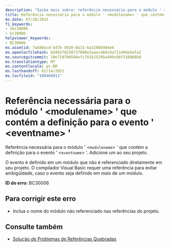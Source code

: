 ```yaml
---
description: "Saiba mais sobre: referência necessária para o módulo ' <modulename> ' que contém a definição para o evento ' <eventname> '"
title: Referência necessária para o módulo ' <modulename> ' que contém a definição para o evento ' <eventname> '
ms.date: 07/20/2015
f1_keywords:
- vbc30006
- bc30006
helpviewer_keywords:
- BC30006
ms.assetid: 7ab80acd-b47b-4920-bb15-6a3206b984e4
ms.openlocfilehash: bd492f8250737080e5aaecd84c4a71149da5efa2
ms.sourcegitcommit: 10e719780594efc781b15295e499c66f316068b8
ms.translationtype: MT
ms.contentlocale: pt-BR
ms.lasthandoff: 02/14/2021
ms.locfileid: "100460911"
---
```

# <a name="reference-required-to-module-modulename-containing-the-definition-for-event-eventname"></a>Referência necessária para o módulo ' \<modulename> ' que contém a definição para o evento ' \<eventname> '

Referência necessária para o módulo ' <`modulename`> ' que contém a definição para o evento ' <`eventname`> '. Adicione um ao seu projeto.  
  
 O evento é definido em um módulo que não é referenciado diretamente em seu projeto. O compilador Visual Basic requer uma referência para evitar ambigüidade, caso o evento seja definido em mais de um módulo.  
  
 **ID do erro:** BC30006  
  
## <a name="to-correct-this-error"></a>Para corrigir este erro  
  
- Inclua o nome do módulo não referenciado nas referências do projeto.  
  
## <a name="see-also"></a>Consulte também

- [Solução de Problemas de Referências Quebradas](/visualstudio/ide/troubleshooting-broken-references)
